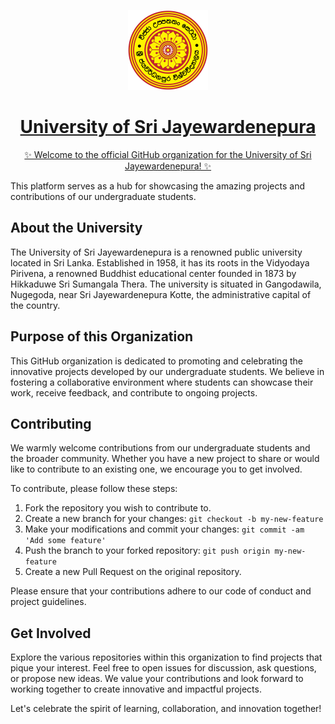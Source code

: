<p align="center">
  <a href="https://https://sjp.ac.lk">
    <picture>
      <source media="(prefers-color-scheme: dark)">
      <img src="../images/usjp.jpg" height="128">
    </picture>
    <h1 align="center">University of Sri Jayewardenepura</h1>
    <p align="center">✨ Welcome to the official GitHub organization for the University of Sri Jayewardenepura! ✨</p>
  </a>
</p>

This platform serves as a hub for showcasing the amazing projects and contributions of our undergraduate students.

## About the University

The University of Sri Jayewardenepura is a renowned public university located in Sri Lanka. Established in 1958, it has its roots in the Vidyodaya Pirivena, a renowned Buddhist educational center founded in 1873 by Hikkaduwe Sri Sumangala Thera. The university is situated in Gangodawila, Nugegoda, near Sri Jayewardenepura Kotte, the administrative capital of the country.

## Purpose of this Organization

This GitHub organization is dedicated to promoting and celebrating the innovative projects developed by our undergraduate students. We believe in fostering a collaborative environment where students can showcase their work, receive feedback, and contribute to ongoing projects.

## Contributing

We warmly welcome contributions from our undergraduate students and the broader community. Whether you have a new project to share or would like to contribute to an existing one, we encourage you to get involved.

To contribute, please follow these steps:

1. Fork the repository you wish to contribute to.
2. Create a new branch for your changes: `git checkout -b my-new-feature`
3. Make your modifications and commit your changes: `git commit -am 'Add some feature'`
4. Push the branch to your forked repository: `git push origin my-new-feature`
5. Create a new Pull Request on the original repository.

Please ensure that your contributions adhere to our code of conduct and project guidelines.

## Get Involved

Explore the various repositories within this organization to find projects that pique your interest. Feel free to open issues for discussion, ask questions, or propose new ideas. We value your contributions and look forward to working together to create innovative and impactful projects.

Let's celebrate the spirit of learning, collaboration, and innovation together!
